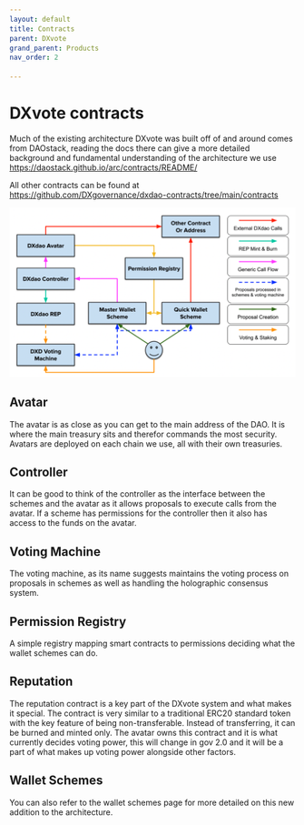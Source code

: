 ```yaml
---
layout: default
title: Contracts
parent: DXvote
grand_parent: Products
nav_order: 2

---
```


# DXvote contracts

Much of the existing architecture DXvote was built off of and around comes from DAOstack, reading the docs there can give a more detailed background and fundamental understanding of the architecture we use
https://daostack.github.io/arc/contracts/README/

All other contracts can be found at https://github.com/DXgovernance/dxdao-contracts/tree/main/contracts 


![Wallet architecture](/assets/images/dxgov/architecture.png)

## Avatar
The avatar is as close as you can get to the main address of the DAO. It is where the main treasury sits and therefor commands the most security. Avatars are deployed on each chain we use, all with their own treasuries. 

## Controller
It can be good to think of the controller as the interface between the schemes and the avatar as it allows proposals to execute calls from the avatar. If a scheme has permissions for the controller then it also has access to the funds on the avatar. 

## Voting Machine
The voting machine, as its name suggests maintains the voting process on proposals in schemes as well as handling the holographic consensus system. 

## Permission Registry
A simple registry mapping smart contracts to permissions deciding what the wallet schemes can do.

## Reputation
The reputation contract is a key part of the DXvote system and what makes it special. The contract is very similar to a traditional ERC20 standard token with the key feature of being non-transferable. Instead of transferring, it can be burned and minted only. The avatar owns this contract and it is what currently decides voting power, this will change in gov 2.0 and it will be a part of what makes up voting power alongside other factors. 

## Wallet Schemes
You can also refer to the wallet schemes page for more detailed on this new addition to the architecture. 